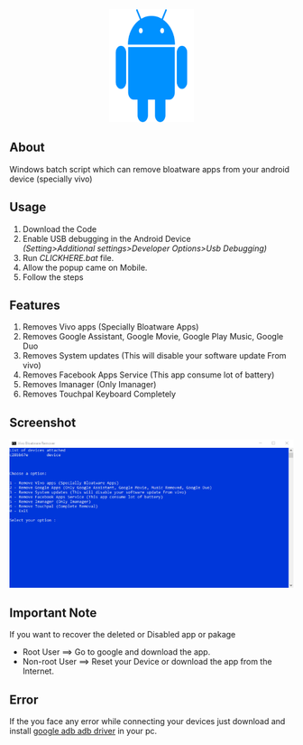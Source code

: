 
<div align="center">
  <img src="/Images/img1.svg" height="200px" width="150px" />
</div>

## About
<p>Windows batch script which can remove bloatware apps from your android device (specially vivo)<p>

## Usage

1. Download the Code
2. Enable USB debugging in the Android Device 
   <br>*(Setting>Additional settings>Developer Options>Usb Debugging)*
3. Run _CLICKHERE.bat_ file.
4. Allow the popup came on Mobile.
5. Follow the steps

## Features

1. Removes Vivo apps (Specially Bloatware Apps)
2. Removes Google Assistant, Google Movie, Google Play Music, Google Duo 
3. Removes System updates (This will disable your software update From vivo)
4. Removes Facebook Apps Service (This app consume lot of battery)
5. Removes Imanager (Only Imanager)
6. Removes Touchpal Keyboard Completely

## Screenshot
<img src="/Images/img.png" width="auto"/>

## Important Note

If you want to recover the deleted or Disabled app or pakage

- Root User ==> Go to google and download the app.
- Non-root User ==> Reset your Device or download the app from the Internet.


## Error

If the you face any error while connecting your devices just download and install [google adb adb driver](https://developer.android.com/studio/run/win-usb) in your pc.

